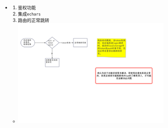 - 1. 鉴权功能
  2. 集成`echars`
  3. 路由的正常跳转
	- ![beforeEach流程.jpg](../assets/beforeEach流程_1681977123607_0.jpg)